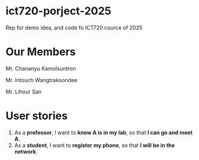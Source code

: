 # ict720-porject-2025
Rep for demo idea, and code fo ICT720 cource of 2025

# Our Members
Mr. Chananyu Kamolsuntron 

Mr. Intouch Wangtrakoondee

Mr. Lihour San

# User stories 
1. As a **professor**, I want to **know A is in my lab**, so that **I can go and meet A**.
2. As a **student**, I want to **register my phone**, so that **I will be in the network**.
